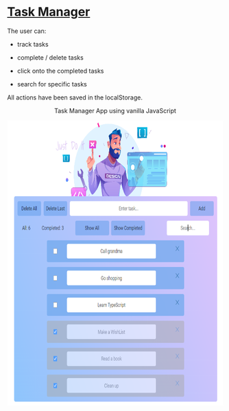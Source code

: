 # <a href='https://github.com/PetrovaValerie/task-manager'> Task Manager </a> 

  <!-- DESCRIPTION -->
  
The user can:

- track tasks

- complete / delete tasks

- click onto the completed tasks

- search for specific tasks

All actions have been saved in the localStorage. 

<div align="center">
  
Task Manager App using vanilla JavaScript
   
  <img src="img/overview.png" alt="TaskTrackerImg" width="875" height="665" align="center"/>
  
</div>
  
  

